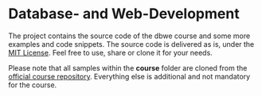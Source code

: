 # Database- and Web-Development

The project contains the source code of the dbwe course and some more examples and code snippets. The source code is delivered as is, under the [MIT License](LICENSE). Feel free to use, share or clone it for your needs.

Please note that all samples within the **course** folder are cloned from the [official course repository](https://github.com/dozent2018/IFA_DBWE). Everything else is additional and not mandatory for the course.

